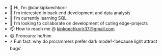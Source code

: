 - 👋 Hi, I’m @dankipkoechkorir
- 👀 I’m interested in back end development and data analysis
- 🌱 I’m currently learning SQL 
- 💞️ I’m looking to collaborate on development of cuting edge-projects
- 📫 How to reach me @ kipkoechkorir37@gmail.com
- 😄 Pronouns: he/him
- ⚡ Fun fact: why do prorammers prefer dark mode?-'because light attract bugs'

<!---
dankipkoechkorir/dankipkoechkorir is a ✨ special ✨ repository because its `README.md` (this file) appears on your GitHub profile.
You can click the Preview link to take a look at your changes.
--->
